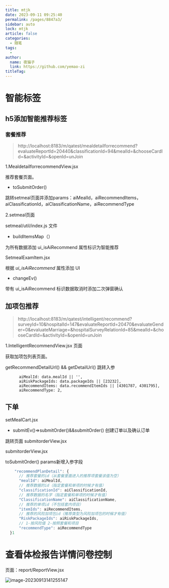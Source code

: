 ```yaml
---
title: mtjk
date: 2023-09-11 09:25:40
permalink: /pages/8847a3/
sidebar: auto
lock: mtjk
article: false
categories:
  - 随笔
tags:
  - 
author: 
  name: 夜猫子
  link: https://github.com/yemao-zi
titleTag: 
---
```

# 智能标签

## h5添加智能推荐标签

### 套餐推荐

> http://localhost:8183/m/qatest/mealdetailforrecommend?evaluateReportId=20440&classificationId=94&mealId=&chooseCardId=&activityId=&openId=unJoin

1.MealdetailforrecommendView.jsx

推荐套餐页面。

- toSubmitOrder()

跳转setmeal页面并添加params：aiMealId，aiRecommendItems，aiClassificationId，aiClassificationName，aiRecommendType

2.setmeal页面

setmeal/util/index.js 文件

- buildItemsMap（）

为所有数据添加 ui_isAiRecommend 属性标识为智能推荐

SetmealExamItem.jsx

根据 *ui_isAiRecommend* 属性添加 UI

- changeEv()

带有 ui_isAiRecommend 标识数据取消时添加二次弹窗确认

## 加项包推荐

> http://localhost:8183/m/qatest/intelligent/recommend?surveyId=10&hospitalId=147&evaluateReportId=20470&evaluateGender=0&evaluateMarriage=&hospitalSurveyRelationId=85&mealId=&chooseCardId=&activityId=&openId=unJoin

1.IntelligentRecommendView.jsx 页面

获取加项包列表页面。

getRecommendDetailUrl() && getDetailUrl() 跳转入参 

```
      aiMealId: data.mealId || '',
      aiRiskPackageIds: data.packageIds || [23232],
      aiRecommendItems: data.recommendItemIds || [4301787, 4301795],
      aiRecommendType: 2,
```



## 下单

setMealCart.jsx

- submitEv()=>submitOrder()&&submitOrder() 创建订单以及确认订单

跳转页面 submitorderView.jsx

submitorderView.jsx

toSubmitOrder() params新增入参字段

```js
    "recommendPlanDetail": {
      // 推荐套餐的id（从套餐里面进入的推荐项套餐该值为空）
      "mealId": aiMealId,
      // 推荐数据的id（指定套餐和单项的时候才有值）
      "classificationId": aiClassificationId,
      // 推荐数据的名字（指定套餐和单项的时候才有值）
      "ClassificationName": aiClassificationName,
      // 推荐的单项id（不包括套内项目）
      "itemIds": aiRecommendItems,
      // 推荐的风险加项包id（推荐类型为风险加项包的时候才有值）
      "RiskPackageIds": aiRiskPackageIds,
      // 1-按风险值 2-按照套餐和项目
      "recommendType": aiRecommendType
  }1
```

# 查看体检报告详情问卷控制

页面：report/ReportView.jsx

![image-20230913141255147](https://s2.loli.net/2023/09/13/Lr8wy3jbcH2fhdJ.png)
